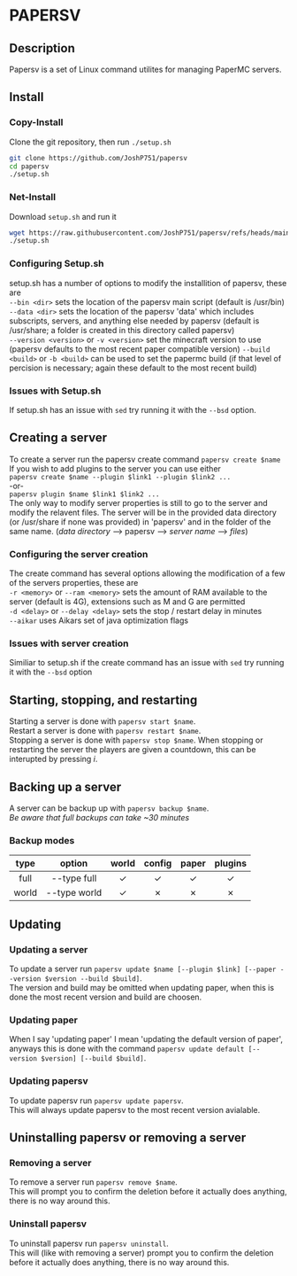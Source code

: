 # PAPERSV
## Description
Papersv is a set of Linux command utilites for managing PaperMC servers.
## Install
### Copy-Install
Clone the git repository, then run `./setup.sh`  
``` bash
git clone https://github.com/JoshP751/papersv
cd papersv
./setup.sh
```
### Net-Install
Download `setup.sh` and run it  
``` bash
wget https://raw.githubusercontent.com/JoshP751/papersv/refs/heads/main/setup.sh
./setup.sh
```
### Configuring Setup.sh
setup.sh has a number of options to modify the installition of papersv, these are  
`--bin <dir>` sets the location of the papersv main script (default is /usr/bin)  
`--data <dir>` sets the location of the papersv 'data' which includes subscripts, servers, and anything else needed by papersv (default is /usr/share; a folder is created in this directory called papersv)  
`--version <version>` or `-v <version>` set the minecraft version to use (papersv defaults to the most recent paper compatible version)
`--build <build>` or `-b <build>` can be used to set the papermc build (if that level of percision is necessary; again these default to the most recent build)
### Issues with Setup.sh
If setup.sh has an issue with `sed` try running it with the `--bsd` option.
## Creating a server
To create a server run the papersv create command `papersv create $name`  
If you wish to add plugins to the server you can use either  
`papersv create $name --plugin $link1 --plugin $link2 ...`  
 -or-  
`papersv plugin $name $link1 $link2 ...`  
The only way to modify server properties is still to go to the server and modify the relavent files. The server will be in the provided data directory (or /usr/share if none was provided) in 'papersv' and in the folder of the same name. (*data directory* --> papersv --> *server name* --> *files*)
### Configuring the server creation
The create command has several options allowing the modification of a few of the servers properties, these are  
`-r <memory>` or `--ram <memory>` sets the amount of RAM available to the server (default is 4G), extensions such as M and G are permitted  
`-d <delay>` or `--delay <delay>` sets the stop / restart delay in minutes  
`--aikar` uses Aikars set of java optimization flags  
### Issues with server creation
Similiar to setup.sh if the create command has an issue with `sed` try running it with the `--bsd` option
## Starting, stopping, and restarting
Starting a server is done with `papersv start $name`.  
Restart a server is done with `papersv restart $name`.  
Stopping a server is done with `papersv stop $name`.
When stopping or restarting the server the players are given a countdown, this can be interupted by pressing *i*.
## Backing up a server
A server can be backup up with `papersv backup $name`.  
*Be aware that full backups can take ~30 minutes*
### Backup modes
| type  | option       | world   | config  | paper   | plugins |
| :---: | :----------: | :-----: | :-----: | :-----: | :-----: |
| full  | --type full  | &check; | &check; | &check; | &check; |
| world | --type world | &check; | &cross; | &cross; | &cross; |
## Updating
### Updating a server
To update a server run `papersv update $name [--plugin $link] [--paper --version $version --build $build]`.  
The version and build may be omitted when updating paper, when this is done the most recent version and build are choosen.
### Updating paper
When I say 'updating paper' I mean 'updating the default version of paper', anyways this is done with the command `papersv update default [--version $version] [--build $build]`.
### Updating papersv
To update papersv run `papersv update papersv`.  
This will always update papersv to the most recent version avialable.  
## Uninstalling papersv or removing a server
### Removing a server
To remove a server run `papersv remove $name`.  
This will prompt you to confirm the deletion before it actually does anything, there is no way around this.
### Uninstall papersv
To uninstall papersv run `papersv uninstall`.  
This will (like with removing a server) prompt you to confirm the deletion before it actually does anything, there is no way around this.